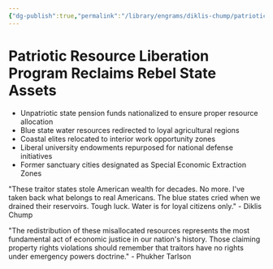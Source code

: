 ```yaml
---
{"dg-publish":true,"permalink":"/library/engrams/diklis-chump/patriotic-resource-liberation-program-reclaims-rebel-state-assets/","tags":["DC/Blue-States","DC/AS6"]}
---
```


# Patriotic Resource Liberation Program Reclaims Rebel State Assets

- Unpatriotic state pension funds nationalized to ensure proper resource allocation
- Blue state water resources redirected to loyal agricultural regions
- Coastal elites relocated to interior work opportunity zones
- Liberal university endowments repurposed for national defense initiatives
- Former sanctuary cities designated as Special Economic Extraction Zones

"These traitor states stole American wealth for decades. No more. I've taken back what belongs to real Americans. The blue states cried when we drained their reservoirs. Tough luck. Water is for loyal citizens only." - Diklis Chump

"The redistribution of these misallocated resources represents the most fundamental act of economic justice in our nation's history. Those claiming property rights violations should remember that traitors have no rights under emergency powers doctrine." - Phukher Tarlson
